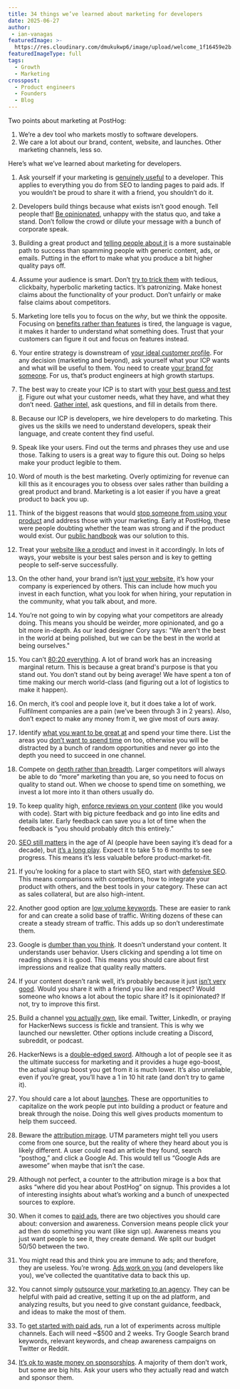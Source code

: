 ```yaml
---
title: 34 things we’ve learned about marketing for developers
date: 2025-06-27
author:
 - ian-vanagas
featuredImage: >-
  https://res.cloudinary.com/dmukukwp6/image/upload/welcome_1f16459e2b.png
featuredImageType: full
tags:
  - Growth
  - Marketing
crosspost:
  - Product engineers
  - Founders
  - Blog
---
```


Two points about marketing at PostHog:

1. We’re a dev tool who markets mostly to software developers.
2. We care a lot about our brand, content, website, and launches. Other marketing channels, less so.

Here’s what we’ve learned about marketing for developers.

1. Ask yourself if your marketing is [genuinely useful](/founders/dev-marketing-for-startups) to a developer. This applies to everything you do from SEO to landing pages to paid ads. If you wouldn’t be proud to share it with a friend, you shouldn’t do it.

2. Developers build things because what exists isn’t good enough. Tell people that! [Be opinionated](/handbook/growth/marketing#1-be-opinionated), unhappy with the status quo, and take a stand. Don’t follow the crowd or dilute your message with a bunch of corporate speak. 

3. Building a great product and [telling people about it](/handbook/growth/marketing#2-pull-dont-push) is a more sustainable path to success than spamming people with generic content, ads, or emails. Putting in the effort to make what you produce a bit higher quality pays off. 

4. Assume your audience is smart. Don’t [try to trick them](/handbook/growth/marketing#3-no-sneaky-shit) with tedious, clickbaity, hyperbolic marketing tactics. It’s patronizing. Make honest claims about the functionality of your product. Don’t unfairly or make false claims about competitors.

5. Marketing lore tells you to focus on the *why*, but we think the opposite. Focusing on [benefits rather than features](/founders/features-sell) is tired, the language is vague, it makes it harder to understand what something does. Trust that your customers can figure it out and focus on features instead. 

6. Your entire strategy is downstream of [your ideal customer profile](/newsletter/ideal-customer-profile-framework#2-your-entire-strategy-is-downstream-of-your-icp). For any decision (marketing and beyond), ask yourself what your ICP wants and what will be useful to them. You need to create [your brand for someone](/blog/brand#you-need-to-create-your-brand-for-someone). For us, that’s product engineers at high growth startups.

7. The best way to create your ICP is to start with [your best guess and test it](/newsletter/ideal-customer-profile-framework#3-start-with-your-best-guess-and-test-it). Figure out what your customer needs, what they have, and what they don’t need. [Gather intel,](/newsletter/ideal-customer-profile-framework#4-gather-intel-every-way-you-can) ask questions, and fill in details from there.

8. Because our ICP is developers, we hire developers to do marketing. This gives us the skills we need to understand developers, speak their language, and create content they find useful.

9. Speak like your users. Find out the terms and phrases they use and use those. Talking to users is a great way to figure this out. Doing so helps make your product legible to them. 

10. Word of mouth is the best marketing. Overly optimizing for revenue can kill this as it encourages you to obsess over sales rather than building a great product and brand. Marketing is a lot easier if you have a great product to back you up.

11. Think of the biggest reasons that would [stop someone from using your product](/blog/brand#what-would-stop-me-from-using-this-thing) and address those with your marketing. Early at PostHog, these were people doubting whether the team was strong and if the product would exist. Our [public handbook](/handbook) was our solution to this.

12. Treat your [website like a product](/handbook/how-we-get-users#we-happily-spend-lots-of-money-on-our-website) and invest in it accordingly. In lots of ways, your website is your best sales person and is key to getting people to self-serve successfully. 

13. On the other hand, your brand isn’t [just your website,](/blog/brand#your-brand-isnt-just-your-website) it’s how your company is experienced by others. This can include how much you invest in each function, what you look for when hiring, your reputation in the community, what you talk about, and more.

14. You’re not going to win by copying what your competitors are already doing. This means you should be weirder, more opinionated, and go a bit more in-depth. As our lead designer Cory says: "We aren't the best in the world at being polished, but we can be the best in the world at being ourselves."

15. You can’t [80:20 everything](/blog/brand#you-cant-8020-everything). A lot of brand work has an increasing marginal return. This is because a great brand's purpose is that you stand out. You don’t stand out by being average! We have spent a ton of time making our merch world-class (and figuring out a lot of logistics to make it happen). 

16. On merch, it’s cool and people love it, but it does take a lot of work. Fulfilment companies are a pain (we’ve been through 3 in 2 years). Also, don’t expect to make any money from it, we give most of ours away.

17. Identify [what you want to be great at](/newsletter/b2b-startup-marketing-strategy#1-prioritize-what-you-care-about-) and spend your time there. List the areas you [don’t want to spend time](/handbook/growth/marketing#things-we-dont-want-to-spend-time-on) on too, otherwise you will be distracted by a bunch of random opportunities and never go into the depth you need to succeed in one channel. 

18. Compete on [depth rather than breadth](/newsletter/b2b-startup-marketing-strategy#2-compete-on-depth-not-breadth-). Larger competitors will always be able to do “more” marketing than you are, so you need to focus on quality to stand out. When we choose to spend time on something, we invest a lot more into it than others usually do.

19. To keep quality high, [enforce reviews on your content](/founders/dev-marketing-for-startups#enforce-code-reviews-on-your-content) (like you would with code). Start with big picture feedback and go into line edits and details later. Early feedback can save you a lot of time when the feedback is “you should probably ditch this entirely.”

20. [SEO still matters](/newsletter/seo-for-startups#9-yes-your-startup-still-needs-seo) in the age of AI (people have been saying it’s dead for a decade), but [it’s a long play](/newsletter/b2b-startup-marketing-strategy#7-invest-in-seo-after-product-market-fit-). Expect it to take 5 to 6 months to see progress. This means it’s less valuable before product-market-fit. 

21. If you’re looking for a place to start with SEO, start with [defensive SEO](/newsletter/seo-for-startups#1-start-with-defensive-seo). This means comparisons with competitors, how to integrate your product with others, and the best tools in your category. These can act as sales collateral, but are also high-intent.

22. Another good option are [low volume keywords](/newsletter/seo-for-startups#3-low-volume--a-problem-you-solve--winning). These are easier to rank for and can create a solid base of traffic. Writing dozens of these can create a steady stream of traffic. This adds up so don’t underestimate them.

23. Google is [dumber than you think](/newsletter/seo-for-startups#4-google-is-dumber-than-you-think). It doesn’t understand your content. It understands user behavior. Users clicking and spending a lot time on reading shows it is good. This means you should care about first impressions and realize that quality really matters. 

24. If your content doesn’t rank well, it’s probably because it just [isn’t very good](/newsletter/seo-for-startups#7-your-great-content-probably-sucks). Would you share it with a friend you like and respect? Would someone who knows a lot about the topic share it? Is it opinionated? If not, try to improve this first. 

25. Build a channel [you actually own](/newsletter/b2b-startup-marketing-strategy#3-build-a-channel-you-truly-own-), like email. Twitter, LinkedIn, or praying for HackerNews success is fickle and transient. This is why we launched our newsletter. Other options include creating a Discord, subreddit, or podcast. 

26. HackerNews is a [double-edged sword](/founders/dev-marketing-for-startups#hacker-news-is-a-double-edged-sword). Although a lot of people see it as the ultimate success for marketing and it provides a huge ego-boost, the actual signup boost you get from it is much lower. It’s also unreliable, even if you’re great, you’ll have a 1 in 10 hit rate (and don’t try to game it).

27. You should care a lot about [launches](/handbook/growth/marketing#things-we-want-to-be-brilliant-at). These are opportunities to capitalize on the work people put into building a product or feature and break through the noise. Doing this well gives products momentum to help them succeed.

28. Beware the [attribution mirage](/founders/dev-marketing-for-startups#beware-the-attribution-mirage). UTM parameters might tell you users come from one source, but the reality of where they heard about you is likely different. A user could read an article they found, search “posthog,” and click a Google Ad. This would tell us “Google Ads are awesome” when maybe that isn’t the case. 

29. Although not perfect, a counter to the attribution mirage is a box that asks “where did you hear about PostHog” on signup. This provides a lot of interesting insights about what’s working and a bunch of unexpected sources to explore.

30. When it comes to [paid ads](/founders/dev-marketing-paid-ads#all-paid-ads-are-basically-the-same), there are two objectives you should care about: conversion and awareness. Conversion means people click your ad then do something you want (like sign up). Awareness means you just want people to see it, they create demand. We split our budget 50/50 between the two.

31. You might read this and think you are immune to ads; and therefore, they are useless. You’re wrong. [Ads work on you](/founders/dev-marketing-paid-ads#paid-ads-dont-work-on-developers) (and developers like you), we’ve collected the quantitative data to back this up.

32. You cannot simply [outsource your marketing to an agency](/founders/dev-marketing-paid-ads#an-agency-will-solve-all-your-problems). They can be helpful with paid ad creative, setting it up on the ad platform, and analyzing results, but you need to give constant guidance, feedback, and ideas to make the most of them.

33. To [get started with paid ads](/founders/dev-marketing-paid-ads#how-to-get-started-with-paid-ads), run a lot of experiments across multiple channels. Each will need ~$500 and 2 weeks. Try Google Search brand keywords, relevant keywords, and cheap awareness campaigns on Twitter or Reddit. 

34. [It’s ok to waste money on sponsorships](/founders/dev-marketing-for-startups#its-ok-to-waste-money-on-sponsorships). A majority of them don’t work, but some are big hits. Ask your users who they actually read and watch and sponsor them.
